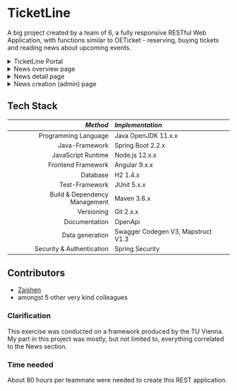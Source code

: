 # TicketLine
A big project created by a team of 6, a fully responsive RESTful Web Application, with functions similar to OETicket - reserving, buying tickets and reading news about upcoming events.

<details>
  <summary>TicketLine Portal</summary>
  <img alt="Portal" src="imgs/Portal.PNG"/> 
</details>
<details>
  <summary>News overview page</summary>
  <img alt="News Overview" src="imgs/News_overview.PNG"/>
</details>
<details>
  <summary>News detail page</summary>
  <img alt="News Details" src="imgs/News_detail.PNG"/>
</details>
<details>
  <summary>News creation (admin) page</summary>
  <img alt="News Creation" src="imgs/News_creation.PNG"/>
</details>


## Tech Stack

| *Method* | *Implementation* |
|----------:|:----------|
|Programming Language | Java OpenJDK 11.x.x |
|Java-Framework | Spring Boot 2.2.x |
|JavaScript Runtime | Node.js 12.x.x |
|Frontend Framework | Angular 9.x.x |
|Database | H2 1.4.x |
|Test-Framework | JUnit 5.x.x |
|Build & Dependency Management | Maven 3.6.x |
|Versioning | Git 2.x.x |
|Documentation | OpenApi |
|Data generation | Swagger Codegen V3, Mapstruct V1.3 |
|Security & Authentication | Spring Security |

## Contributors

* [Zaishen](https://github.com/Zai-shen)
* amongst 5 other very kind colleagues

### Clarification

This exercise was conducted on a framework produced by the TU Vienna. My part in this project was mostly, but not limited to, everything correlated to the News section.

### Time needed

About 80 hours per teammate were needed to create this REST application.
